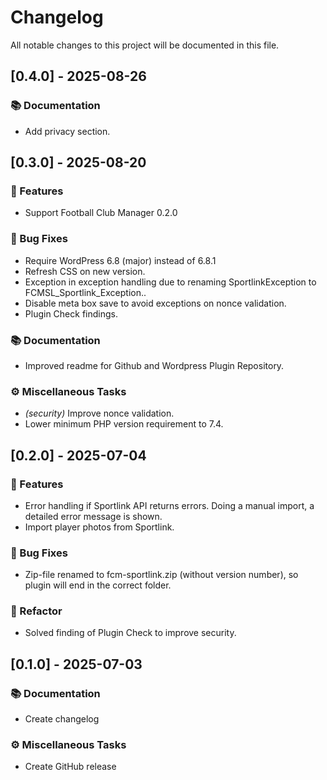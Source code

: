 # Changelog

All notable changes to this project will be documented in this file.

## [0.4.0] - 2025-08-26

### 📚 Documentation

- Add privacy section.

## [0.3.0] - 2025-08-20

### 🚀 Features

- Support Football Club Manager 0.2.0

### 🐛 Bug Fixes

- Require WordPress 6.8 (major) instead of 6.8.1
- Refresh CSS on new version.
- Exception in exception handling due to renaming SportlinkException to FCMSL_Sportlink_Exception..
- Disable meta box save to avoid exceptions on nonce validation.
- Plugin Check findings.

### 📚 Documentation

- Improved readme for Github and Wordpress Plugin Repository.

### ⚙️  Miscellaneous Tasks

- *(security)* Improve nonce validation.
- Lower minimum PHP version requirement to 7.4.

## [0.2.0] - 2025-07-04

### 🚀 Features

- Error handling if Sportlink API returns errors. Doing a manual import, a detailed error message is shown.
- Import player photos from Sportlink.

### 🐛 Bug Fixes

- Zip-file renamed to fcm-sportlink.zip (without version number), so plugin will end in the correct folder.

### 🚜 Refactor

- Solved finding of Plugin Check to improve security.

## [0.1.0] - 2025-07-03

### 📚 Documentation

- Create changelog

### ⚙️  Miscellaneous Tasks

- Create GitHub release


